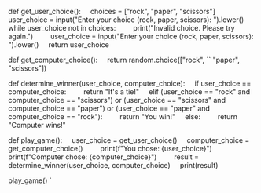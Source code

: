 def get_user_choice():
    choices = ["rock", "paper", "scissors"]
    user_choice = input("Enter your choice (rock, paper, scissors): ").lower()
    while user_choice not in choices:
        print("Invalid choice. Please try again.")
        user_choice = input("Enter your choice (rock, paper, scissors): ").lower()
    return user_choice 

def get_computer_choice():
    return random.choice(["rock", ``
"paper", "scissors"]) 

def determine_winner(user_choice, computer_choice):
    if user_choice == computer_choice:
        return "It's a tie!"
    elif (user_choice == "rock" and computer_choice == "scissors") or (user_choice == "scissors" and computer_choice == "paper") or (user_choice == "paper" and computer_choice == "rock"):
        return "You win!"
    else:
        return "Computer wins!" 

def play_game():
    user_choice = get_user_choice()
    computer_choice = get_computer_choice()
    
    print(f"You chose: {user_choice}")
    print(f"Computer chose: {computer_choice}")
    
    result = determine_winner(user_choice, computer_choice)
    print(result) 

play_game()
`
